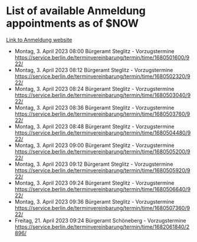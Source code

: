 # List of available Anmeldung appointments as of $NOW
[Link to Anmeldung website](https://service.berlin.de/terminvereinbarung/termin/tag.php?termin=1&anliegen[]=120686&dienstleisterlist=122210,122217,327316,122219,327312,122227,327314,122231,327346,122243,327348,122254,122252,329742,122260,329745,122262,329748,122271,327278,122273,327274,122277,327276,330436,122280,327294,122282,327290,122284,327292,122291,327270,122285,327266,122286,327264,122296,327268,150230,329760,122297,327286,122294,327284,122312,329763,122314,329775,122304,327330,122311,327334,122309,327332,317869,122281,327352,122279,329772,122283,122276,327324,122274,327326,122267,329766,122246,327318,122251,327320,122257,327322,122208,327298,122226,327300&herkunft=http%3A%2F%2Fservice.berlin.de%2Fdienstleistung%2F120686%2F)
- Montag, 3. April 2023 08:00 Bürgeramt Steglitz - Vorzugstermine https://service.berlin.de/terminvereinbarung/termin/time/1680501600/922/
- Montag, 3. April 2023 08:12 Bürgeramt Steglitz - Vorzugstermine https://service.berlin.de/terminvereinbarung/termin/time/1680502320/922/
- Montag, 3. April 2023 08:24 Bürgeramt Steglitz - Vorzugstermine https://service.berlin.de/terminvereinbarung/termin/time/1680503040/922/
- Montag, 3. April 2023 08:36 Bürgeramt Steglitz - Vorzugstermine https://service.berlin.de/terminvereinbarung/termin/time/1680503760/922/
- Montag, 3. April 2023 08:48 Bürgeramt Steglitz - Vorzugstermine https://service.berlin.de/terminvereinbarung/termin/time/1680504480/922/
- Montag, 3. April 2023 09:00 Bürgeramt Steglitz - Vorzugstermine https://service.berlin.de/terminvereinbarung/termin/time/1680505200/922/
- Montag, 3. April 2023 09:12 Bürgeramt Steglitz - Vorzugstermine https://service.berlin.de/terminvereinbarung/termin/time/1680505920/922/
- Montag, 3. April 2023 09:24 Bürgeramt Steglitz - Vorzugstermine https://service.berlin.de/terminvereinbarung/termin/time/1680506640/922/
- Montag, 3. April 2023 09:36 Bürgeramt Steglitz - Vorzugstermine https://service.berlin.de/terminvereinbarung/termin/time/1680507360/922/
- Freitag, 21. April 2023 09:24 Bürgeramt Schöneberg - Vorzugstermine https://service.berlin.de/terminvereinbarung/termin/time/1682061840/2896/
